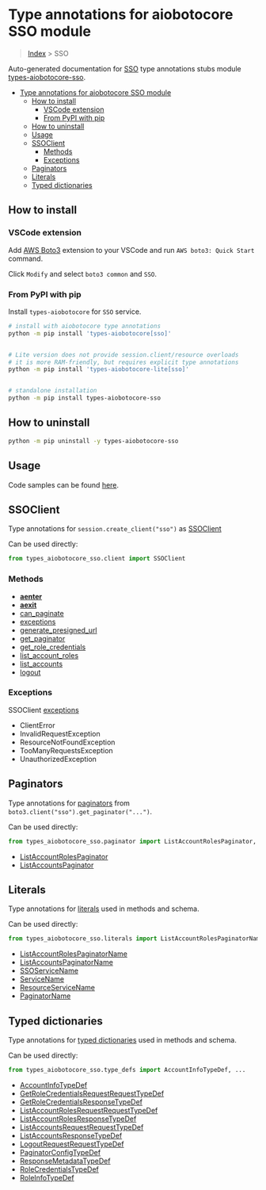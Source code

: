 <a id="type-annotations-for-aiobotocore-sso-module"></a>

# Type annotations for aiobotocore SSO module

> [Index](../README.md) > SSO

Auto-generated documentation for
[SSO](https://boto3.amazonaws.com/v1/documentation/api/latest/reference/services/sso.html#SSO)
type annotations stubs module
[types-aiobotocore-sso](https://pypi.org/project/types-aiobotocore-sso/).

- [Type annotations for aiobotocore SSO module](#type-annotations-for-aiobotocore-sso-module)
  - [How to install](#how-to-install)
    - [VSCode extension](#vscode-extension)
    - [From PyPI with pip](#from-pypi-with-pip)
  - [How to uninstall](#how-to-uninstall)
  - [Usage](#usage)
  - [SSOClient](#ssoclient)
    - [Methods](#methods)
    - [Exceptions](#exceptions)
  - [Paginators](#paginators)
  - [Literals](#literals)
  - [Typed dictionaries](#typed-dictionaries)

<a id="how-to-install"></a>

## How to install

<a id="vscode-extension"></a>

### VSCode extension

Add
[AWS Boto3](https://marketplace.visualstudio.com/items?itemName=Boto3typed.boto3-ide)
extension to your VSCode and run `AWS boto3: Quick Start` command.

Click `Modify` and select `boto3 common` and `SSO`.

<a id="from-pypi-with-pip"></a>

### From PyPI with pip

Install `types-aiobotocore` for `SSO` service.

```bash
# install with aiobotocore type annotations
python -m pip install 'types-aiobotocore[sso]'


# Lite version does not provide session.client/resource overloads
# it is more RAM-friendly, but requires explicit type annotations
python -m pip install 'types-aiobotocore-lite[sso]'


# standalone installation
python -m pip install types-aiobotocore-sso
```

<a id="how-to-uninstall"></a>

## How to uninstall

```bash
python -m pip uninstall -y types-aiobotocore-sso
```

<a id="usage"></a>

## Usage

Code samples can be found [here](./usage.md).

<a id="ssoclient"></a>

## SSOClient

Type annotations for `session.create_client("sso")` as [SSOClient](./client.md)

Can be used directly:

```python
from types_aiobotocore_sso.client import SSOClient
```

<a id="methods"></a>

### Methods

- [__aenter__](./client.md#__aenter__)
- [__aexit__](./client.md#__aexit__)
- [can_paginate](./client.md#can_paginate)
- [exceptions](./client.md#exceptions)
- [generate_presigned_url](./client.md#generate_presigned_url)
- [get_paginator](./client.md#get_paginator)
- [get_role_credentials](./client.md#get_role_credentials)
- [list_account_roles](./client.md#list_account_roles)
- [list_accounts](./client.md#list_accounts)
- [logout](./client.md#logout)

<a id="exceptions"></a>

### Exceptions

SSOClient [exceptions](./client.md#exceptions)

- ClientError
- InvalidRequestException
- ResourceNotFoundException
- TooManyRequestsException
- UnauthorizedException

<a id="paginators"></a>

## Paginators

Type annotations for [paginators](./paginators.md) from
`boto3.client("sso").get_paginator("...")`.

Can be used directly:

```python
from types_aiobotocore_sso.paginator import ListAccountRolesPaginator, ...
```

- [ListAccountRolesPaginator](./paginators.md#listaccountrolespaginator)
- [ListAccountsPaginator](./paginators.md#listaccountspaginator)

<a id="literals"></a>

## Literals

Type annotations for [literals](./literals.md) used in methods and schema.

Can be used directly:

```python
from types_aiobotocore_sso.literals import ListAccountRolesPaginatorName, ...
```

- [ListAccountRolesPaginatorName](./literals.md#listaccountrolespaginatorname)
- [ListAccountsPaginatorName](./literals.md#listaccountspaginatorname)
- [SSOServiceName](./literals.md#ssoservicename)
- [ServiceName](./literals.md#servicename)
- [ResourceServiceName](./literals.md#resourceservicename)
- [PaginatorName](./literals.md#paginatorname)

<a id="typed-dictionaries"></a>

## Typed dictionaries

Type annotations for [typed dictionaries](./type_defs.md) used in methods and
schema.

Can be used directly:

```python
from types_aiobotocore_sso.type_defs import AccountInfoTypeDef, ...
```

- [AccountInfoTypeDef](./type_defs.md#accountinfotypedef)
- [GetRoleCredentialsRequestRequestTypeDef](./type_defs.md#getrolecredentialsrequestrequesttypedef)
- [GetRoleCredentialsResponseTypeDef](./type_defs.md#getrolecredentialsresponsetypedef)
- [ListAccountRolesRequestRequestTypeDef](./type_defs.md#listaccountrolesrequestrequesttypedef)
- [ListAccountRolesResponseTypeDef](./type_defs.md#listaccountrolesresponsetypedef)
- [ListAccountsRequestRequestTypeDef](./type_defs.md#listaccountsrequestrequesttypedef)
- [ListAccountsResponseTypeDef](./type_defs.md#listaccountsresponsetypedef)
- [LogoutRequestRequestTypeDef](./type_defs.md#logoutrequestrequesttypedef)
- [PaginatorConfigTypeDef](./type_defs.md#paginatorconfigtypedef)
- [ResponseMetadataTypeDef](./type_defs.md#responsemetadatatypedef)
- [RoleCredentialsTypeDef](./type_defs.md#rolecredentialstypedef)
- [RoleInfoTypeDef](./type_defs.md#roleinfotypedef)
